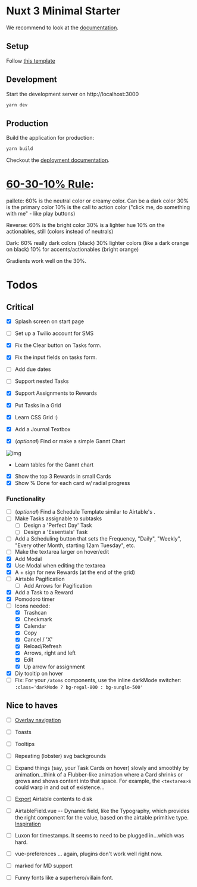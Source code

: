 # Nuxt 3 Minimal Starter

We recommend to look at the [documentation](https://v3.nuxtjs.org).

## Setup

Follow [this template](https://github.com/danvega/nuxt3-tailwind3-starter)

## Development

Start the development server on http://localhost:3000

```bash
yarn dev
```

## Production

Build the application for production:

```bash
yarn build
```

Checkout the [deployment documentation](https://v3.nuxtjs.org/docs/deployment).

# [60-30-10% Rule](https://youtu.be/UWwNIMHFdW4):

pallete:
60% is the neutral color or creamy color. Can be a dark color
30% is the primary color
10% is the call to action color ("click me, do something with me" - like play buttons)

Reverse:
60% is the bright color
30% is a lighter hue
10% on the actionables, still
(colors instead of neutrals)

Dark:
60% really dark colors (black)
30% lighter colors (like a dark orange on black)
10% for accents/actionables (bright orange)

Gradients work well on the 30%.

# Todos

## Critical

- [x] Splash screen on start page
- [ ] Set up a Twilio account for SMS
- [x] Fix the Clear button on Tasks form.
- [x] Fix the input fields on tasks form.
- [ ] Add due dates
- [ ] Support nested Tasks
- [x] Support Assignments to Rewards
- [x] Put Tasks in a Grid
- [x] Learn CSS Grid :)
- [x] Add a Journal Textbox
- [x] (*optional*) Find or make a simple Gannt Chart
  <!-- - [ ] Add the Radial Progress bar to the Gannt chart. -->


![img](https://www.productplan.com/uploads/2019/11/Gantt-chart.png)


  -  Learn tables for the Gannt chart
- [x] Show the top 3 Rewards in small Cards
- [x] Show % Done for each card w/ radial progress

### Functionality
- [ ] (*optional*) Find a Schedule Template similar to Airtable's .
- [ ] Make Tasks assignable to subtasks
  - [ ] Design a 'Perfect Day' Task
  - [ ] Design a 'Essentials' Task
- [ ] Add a Scheduling button that sets the Frequency, "Daily", "Weekly", "Every other Month, starting 12am Tuesday", etc.
- [ ] Make the textarea larger on hover/edit
- [x] Add Modal
- [x] Use Modal when editing the textarea
- [x] A + sign for new Rewards (at the end of the grid)
- [ ] Airtable Pagification
  - [ ] Add Arrows for Pagification
- [x] Add a Task to a Reward
- [x] Pomodoro timer
- [ ] Icons needed:
  - [x] Trashcan
  - [x] Checkmark
  - [x] Calendar
  - [x] Copy
  - [x] Cancel / 'X'
  - [x] Reload/Refresh
  - [x] Arrows, right and left
  - [x] Edit
  - [x] Up arrow for assignment
- [x] Diy tooltip on hover
- [ ] Fix: For your `/atoms` components, use the inline darkMode switcher: `:class='darkMode ? bg-regal-800 : bg-sunglo-500'`

## Nice to haves

- [ ] [Overlay navigation](https://www.w3schools.com/howto/howto_js_fullscreen_overlay.asp)
- [ ] Toasts
- [ ] Tooltips
- [ ] Repeating (lobster) svg backgrounds
- [ ] Expand things (say, your Task Cards on hover) slowly and smoothly by animation...think of a Flubber-like animation where a Card shrinks or grows and shows content into that space.  For example, the `<textarea>`s could warp in and out of existence...
- [ ] [Export](https://github.com/simonw/airtable-export) Airtable contents to disk
- [ ] AirtableField.vue -- Dynamic field, like the Typography, which provides the right component for the value, based on the airtable primitive type.  [Inspiration](https://www.airtable.com/developers/scripting/api/field)
- [ ] Luxon for timestamps.  It seems to need to be plugged in...which was hard.
- [ ] vue-preferences ... again, plugins don't work well right now.
- [ ] marked for MD support
- [ ] Funny fonts like a superhero/villain font.

